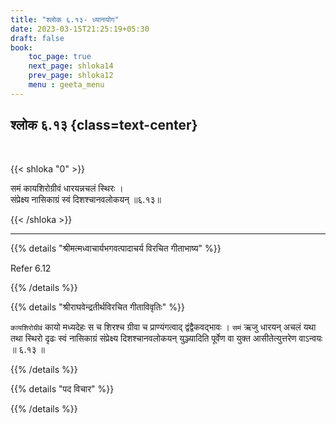 ```yaml
---
title: "श्लोक ६.१३- ध्यानयोग"
date: 2023-03-15T21:25:19+05:30
draft: false
book:
    toc_page: true
    next_page: shloka14
    prev_page: shloka12
    menu : geeta_menu
---
```




## श्लोक ६.१३ {class=text-center}

<br/>

{{< shloka  "0"  >}}

समं कायशिरोग्रीवं धारयन्नचलं स्थिरः ।  
संप्रेक्ष्य नासिकाग्रं स्वं दिशश्चानवलोकयन् ॥६.१३॥

{{< /shloka >}}

---


{{% details "श्रीमत्मध्वाचार्यभगवत्पादाचर्य विरचित  गीताभाष्य" %}}

Refer 6.12

{{% /details %}}



{{% details "श्रीराघवेन्द्रतीर्थविरचित गीताविवृतिः" %}}

`कायशिरोग्रीवं` कायो मध्यदेहः स च शिरश्च ग्रीवा च
प्राण्यंगत्वाद् द्वंद्वैकवद्भावः । `समं` ऋजु धारयन्‌ अचलं यथा तथा स्थिरो दृढः
स्वं नासिकाग्रं संप्रेक्ष्य दिशश्चानवलोकयन्‌ युञ्ज्यादिति पूर्वेण वा युक्त
आसीतेत्युत्तरेण वाऽन्वयः ॥ ६.१३ ॥

{{% /details %}}



{{% details "पद विचार" %}}


{{% /details %}}
